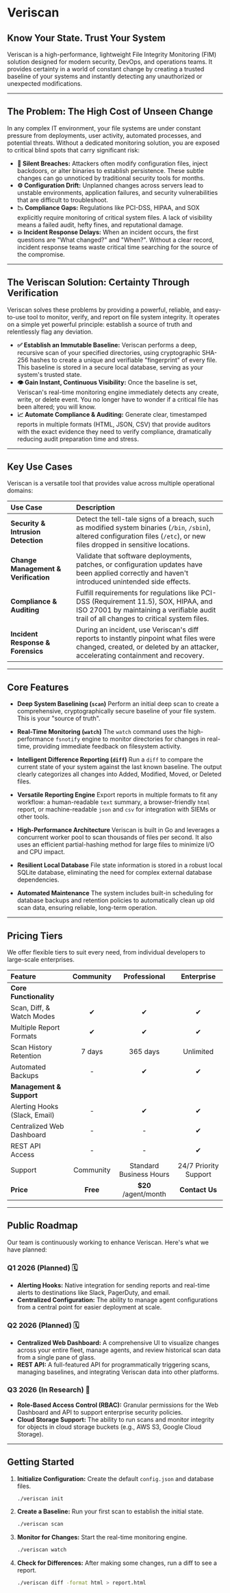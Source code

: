# Veriscan

## Know Your State. Trust Your System

Veriscan is a high-performance, lightweight File Integrity Monitoring (FIM) solution designed for modern security, DevOps, and operations teams. It provides certainty in a world of constant change by creating a trusted baseline of your systems and instantly detecting any unauthorized or unexpected modifications.

---

## The Problem: The High Cost of Unseen Change

In any complex IT environment, your file systems are under constant pressure from deployments, user activity, automated processes, and potential threats. Without a dedicated monitoring solution, you are exposed to critical blind spots that carry significant risk:

- **🤫 Silent Breaches:** Attackers often modify configuration files, inject backdoors, or alter binaries to establish persistence. These subtle changes can go unnoticed by traditional security tools for months.
- **⚙️ Configuration Drift:** Unplanned changes across servers lead to unstable environments, application failures, and security vulnerabilities that are difficult to troubleshoot.
- **📉 Compliance Gaps:** Regulations like PCI-DSS, HIPAA, and SOX explicitly require monitoring of critical system files. A lack of visibility means a failed audit, hefty fines, and reputational damage.
- **💥 Incident Response Delays:** When an incident occurs, the first questions are "What changed?" and "When?". Without a clear record, incident response teams waste critical time searching for the source of the compromise.

---

## The Veriscan Solution: Certainty Through Verification

Veriscan solves these problems by providing a powerful, reliable, and easy-to-use tool to monitor, verify, and report on file system integrity. It operates on a simple yet powerful principle: establish a source of truth and relentlessly flag any deviation.

- **✅ Establish an Immutable Baseline:** Veriscan performs a deep, recursive scan of your specified directories, using cryptographic SHA-256 hashes to create a unique and verifiable "fingerprint" of every file. This baseline is stored in a secure local database, serving as your system's trusted state.
- **👁️ Gain Instant, Continuous Visibility:** Once the baseline is set, Veriscan's real-time monitoring engine immediately detects any create, write, or delete event. You no longer have to wonder if a critical file has been altered; you will know.
- **📈 Automate Compliance & Auditing:** Generate clear, timestamped reports in multiple formats (HTML, JSON, CSV) that provide auditors with the exact evidence they need to verify compliance, dramatically reducing audit preparation time and stress.

---

## Key Use Cases

Veriscan is a versatile tool that provides value across multiple operational domains:

| Use Case | Description |
| :--- | :--- |
| **Security & Intrusion Detection** | Detect the tell-tale signs of a breach, such as modified system binaries (`/bin`, `/sbin`), altered configuration files (`/etc`), or new files dropped in sensitive locations. |
| **Change Management & Verification** | Validate that software deployments, patches, or configuration updates have been applied correctly and haven't introduced unintended side effects. |
| **Compliance & Auditing** | Fulfill requirements for regulations like PCI-DSS (Requirement 11.5), SOX, HIPAA, and ISO 27001 by maintaining a verifiable audit trail of all changes to critical system files. |
| **Incident Response & Forensics** | During an incident, use Veriscan's diff reports to instantly pinpoint what files were changed, created, or deleted by an attacker, accelerating containment and recovery. |

---

## Core Features

- **Deep System Baselining (`scan`)**
    Perform an initial deep scan to create a comprehensive, cryptographically secure baseline of your file system. This is your "source of truth".

- **Real-Time Monitoring (`watch`)**
    The `watch` command uses the high-performance `fsnotify` engine to monitor directories for changes in real-time, providing immediate feedback on filesystem activity.

- **Intelligent Difference Reporting (`diff`)**
    Run a `diff` to compare the current state of your system against the last known baseline. The output clearly categorizes all changes into Added, Modified, Moved, or Deleted files.

- **Versatile Reporting Engine**
    Export reports in multiple formats to fit any workflow: a human-readable `text` summary, a browser-friendly `html` report, or machine-readable `json` and `csv` for integration with SIEMs or other tools.

- **High-Performance Architecture**
    Veriscan is built in Go and leverages a concurrent worker pool to scan thousands of files per second. It also uses an efficient partial-hashing method for large files to minimize I/O and CPU impact.

- **Resilient Local Database**
    File state information is stored in a robust local SQLite database, eliminating the need for complex external database dependencies.

- **Automated Maintenance**
    The system includes built-in scheduling for database backups and retention policies to automatically clean up old scan data, ensuring reliable, long-term operation.

---

## Pricing Tiers

We offer flexible tiers to suit every need, from individual developers to large-scale enterprises.

| Feature                      | Community            | Professional             | Enterprise              |
| :--------------------------- | :------------------: | :----------------------: | :---------------------: |
| **Core Functionality** |                      |                          |                         |
| Scan, Diff, & Watch Modes    |           ✔          |            ✔             |            ✔            |
| Multiple Report Formats      |           ✔          |            ✔             |            ✔            |
| Scan History Retention       |        7 days        |         365 days         |        Unlimited        |
| Automated Backups            |           -          |            ✔             |            ✔            |
| **Management & Support** |                      |                          |                         |
| Alerting Hooks (Slack, Email)|           -          |            ✔             |            ✔            |
| Centralized Web Dashboard    |           -          |            -             |            ✔            |
| REST API Access              |           -          |            -             |            ✔            |
| Support                      |      Community       | Standard Business Hours  |   24/7 Priority Support |
| **Price** |       **Free** | **$20**</br>/agent/month |     **Contact Us** |

---

## Public Roadmap

Our team is continuously working to enhance Veriscan. Here's what we have planned:

### Q1 2026 (Planned) 🗓️

- **Alerting Hooks:** Native integration for sending reports and real-time alerts to destinations like Slack, PagerDuty, and email.
- **Centralized Configuration:** The ability to manage agent configurations from a central point for easier deployment at scale.

### Q2 2026 (Planned) 🗓️

- **Centralized Web Dashboard:** A comprehensive UI to visualize changes across your entire fleet, manage agents, and review historical scan data from a single pane of glass.
- **REST API:** A full-featured API for programmatically triggering scans, managing baselines, and integrating Veriscan data into other platforms.

### Q3 2026 (In Research) 🧪

- **Role-Based Access Control (RBAC):** Granular permissions for the Web Dashboard and API to support enterprise security policies.
- **Cloud Storage Support:** The ability to run scans and monitor integrity for objects in cloud storage buckets (e.g., AWS S3, Google Cloud Storage).

---

## Getting Started

1. **Initialize Configuration:** Create the default `config.json` and database files.

    ```bash
    ./veriscan init
    ```

2. **Create a Baseline:** Run your first scan to establish the initial state.

    ```bash
    ./veriscan scan
    ```

3. **Monitor for Changes:** Start the real-time monitoring engine.

    ```bash
    ./veriscan watch
    ```

4. **Check for Differences:** After making some changes, run a diff to see a report.

    ```bash
    ./veriscan diff -format html > report.html
    ```
